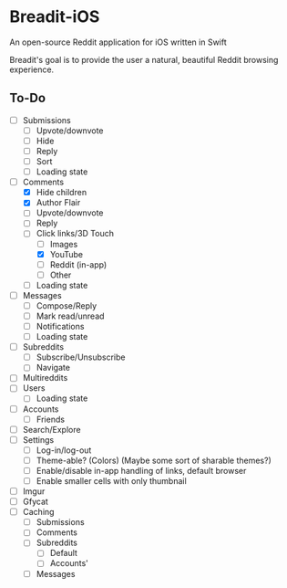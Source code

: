 # Breadit-iOS
An open-source Reddit application for iOS written in Swift

Breadit's goal is to provide the user a natural, beautiful Reddit browsing
experience.

## To-Do
- [ ] Submissions
    - [ ] Upvote/downvote
    - [ ] Hide
    - [ ] Reply
    - [ ] Sort
    - [ ] Loading state
- [ ] Comments
    - [x] Hide children
    - [x] Author Flair
    - [ ] Upvote/downvote
    - [ ] Reply
    - [ ] Click links/3D Touch
        - [ ] Images
        - [x] YouTube
        - [ ] Reddit (in-app)
        - [ ] Other
    - [ ] Loading state
- [ ] Messages
    - [ ] Compose/Reply
    - [ ] Mark read/unread
    - [ ] Notifications
    - [ ] Loading state
- [ ] Subreddits
    - [ ] Subscribe/Unsubscribe
    - [ ] Navigate
- [ ] Multireddits
- [ ] Users
    - [ ] Loading state
- [ ] Accounts
    - [ ] Friends
- [ ] Search/Explore
- [ ] Settings
    - [ ] Log-in/log-out
    - [ ] Theme-able? (Colors) (Maybe some sort of sharable themes?)
    - [ ] Enable/disable in-app handling of links, default browser
    - [ ] Enable smaller cells with only thumbnail
- [ ] Imgur
- [ ] Gfycat
- [ ] Caching
    - [ ] Submissions
    - [ ] Comments
    - [ ] Subreddits
        - [ ] Default
        - [ ] Accounts'
    - [ ] Messages
